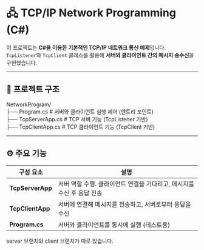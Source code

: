 # 🖧 TCP/IP Network Programming (C#)

이 프로젝트는 **C#을 이용한 기본적인 TCP/IP 네트워크 통신 예제**입니다.  
`TcpListener`와 `TcpClient` 클래스를 활용해 **서버와 클라이언트 간의 메시지 송수신**을 구현했습니다.

---

## 📂 프로젝트 구조

NetworkProgram/  
├── Program.cs # 서버와 클라이언트 실행 제어 (엔트리 포인트)  
├── TcpServerApp.cs # TCP 서버 기능 (TcpListener 기반)  
├── TcpClientApp.cs # TCP 클라이언트 기능 (TcpClient 기반)  

---

## ⚙️ 주요 기능

| 구성 요소 | 설명 |
|------------|------|
| **TcpServerApp** | 서버 역할 수행. 클라이언트 연결을 기다리고, 메시지를 수신 후 응답 전송 |
| **TcpClientApp** | 서버에 연결해 메시지를 전송하고, 서버로부터 응답을 수신 |
| **Program.cs** | 서버와 클라이언트를 동시에 실행 (테스트용) |

server 브랜치와 client 브랜치가 따로 있습니다.
